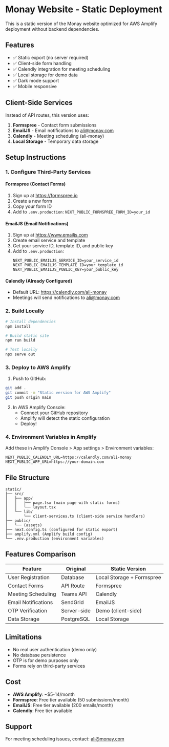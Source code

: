 # Monay Website - Static Deployment

This is a static version of the Monay website optimized for AWS Amplify deployment without backend dependencies.

## Features

- ✅ Static export (no server required)
- ✅ Client-side form handling
- ✅ Calendly integration for meeting scheduling  
- ✅ Local storage for demo data
- ✅ Dark mode support
- ✅ Mobile responsive

## Client-Side Services

Instead of API routes, this version uses:

1. **Formspree** - Contact form submissions
2. **EmailJS** - Email notifications to ali@monay.com
3. **Calendly** - Meeting scheduling (ali-monay)
4. **Local Storage** - Temporary data storage

## Setup Instructions

### 1. Configure Third-Party Services

#### Formspree (Contact Forms)
1. Sign up at https://formspree.io
2. Create a new form
3. Copy your form ID
4. Add to `.env.production`: `NEXT_PUBLIC_FORMSPREE_FORM_ID=your_id`

#### EmailJS (Email Notifications)
1. Sign up at https://www.emailjs.com
2. Create email service and template
3. Get your service ID, template ID, and public key
4. Add to `.env.production`:
   ```
   NEXT_PUBLIC_EMAILJS_SERVICE_ID=your_service_id
   NEXT_PUBLIC_EMAILJS_TEMPLATE_ID=your_template_id
   NEXT_PUBLIC_EMAILJS_PUBLIC_KEY=your_public_key
   ```

#### Calendly (Already Configured)
- Default URL: https://calendly.com/ali-monay
- Meetings will send notifications to ali@monay.com

### 2. Build Locally

```bash
# Install dependencies
npm install

# Build static site
npm run build

# Test locally
npx serve out
```

### 3. Deploy to AWS Amplify

1. Push to GitHub:
```bash
git add .
git commit -m "Static version for AWS Amplify"
git push origin main
```

2. In AWS Amplify Console:
   - Connect your GitHub repository
   - Amplify will detect the static configuration
   - Deploy!

### 4. Environment Variables in Amplify

Add these in Amplify Console > App settings > Environment variables:

```
NEXT_PUBLIC_CALENDLY_URL=https://calendly.com/ali-monay
NEXT_PUBLIC_APP_URL=https://your-domain.com
```

## File Structure

```
static/
├── src/
│   ├── app/
│   │   ├── page.tsx (main page with static forms)
│   │   └── layout.tsx
│   └── lib/
│       └── client-services.ts (client-side service handlers)
├── public/
│   └── (assets)
├── next.config.ts (configured for static export)
├── amplify.yml (Amplify build config)
└── .env.production (environment variables)
```

## Features Comparison

| Feature | Original | Static Version |
|---------|----------|----------------|
| User Registration | Database | Local Storage + Formspree |
| Contact Forms | API Route | Formspree |
| Meeting Scheduling | Teams API | Calendly |
| Email Notifications | SendGrid | EmailJS |
| OTP Verification | Server-side | Demo (client-side) |
| Data Storage | PostgreSQL | Local Storage |

## Limitations

- No real user authentication (demo only)
- No database persistence
- OTP is for demo purposes only
- Forms rely on third-party services

## Cost

- **AWS Amplify**: ~$5-14/month
- **Formspree**: Free tier available (50 submissions/month)
- **EmailJS**: Free tier available (200 emails/month)
- **Calendly**: Free tier available

## Support

For meeting scheduling issues, contact: ali@monay.com